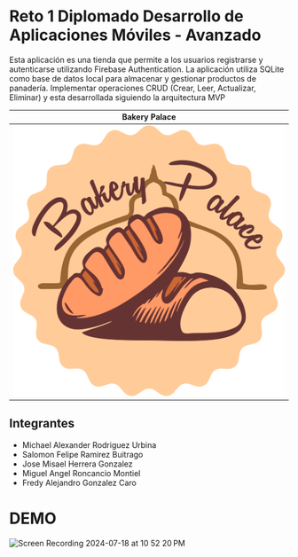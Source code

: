 # Reto 1 Diplomado Desarrollo de Aplicaciones Móviles - Avanzado

Esta aplicación es una tienda que permite a los usuarios registrarse y autenticarse utilizando Firebase Authentication. 
La aplicación utiliza SQLite como base de datos local para almacenar y gestionar productos de panadería. Implementar operaciones CRUD (Crear, Leer, Actualizar, Eliminar)
y esta desarrollada siguiendo la arquitectura MVP

| Bakery Palace |
|----------------|
|![logoapp.png](app%2Fsrc%2Fmain%2Fres%2Fdrawable%2Flogoapp.png)|

## Integrantes
- Michael Alexander Rodriguez Urbina
- Salomon Felipe Ramirez Buitrago
- Jose Misael Herrera Gonzalez
- Miguel Angel Roncancio Montiel
- Fredy Alejandro Gonzalez Caro

# DEMO
![Screen Recording 2024-07-18 at 10 52 20 PM](https://github.com/user-attachments/assets/adbc2d53-b965-43d8-ad36-08587869709f)
